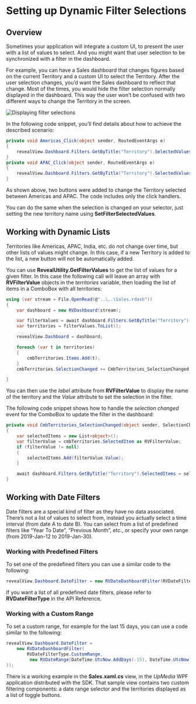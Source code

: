 # Setting up Dynamic Filter Selections

## Overview

Sometimes your application will integrate a custom UI, to present the
user with a list of values to select. And you might want that user
selection to be synchronized with a filter in the dashboard.

For example, you can have a Sales dashboard that changes figures based
on the current Territory and a custom UI to select the Territory. After
the user selection changes, you’d want the Sales dashboard to reflect
that change. Most of the times, you would hide the filter selection
normally displayed in the dashboard. This way the user won’t be confused
with two different ways to change the Territory in the screen.

<img src="images/territory_filter_selections.png" alt="Displaying filter selections" class="responsive-img"/>

In the following code snippet, you’ll find details about how to achieve
the described scenario:

``` csharp
private void Americas_Click(object sender, RoutedEventArgs e)
{
    revealView.Dashboard.Filters.GetByTitle("Territory").SelectedValues = new List<object>() { "Americas" };
}
private void APAC_Click(object sender, RoutedEventArgs e)
{
    revealView.Dashboard.Filters.GetByTitle("Territory").SelectedValues = new List<object>() { "APAC" };
}
```

As shown above, two buttons were added to change the Territory selected
between Americas and APAC. The code includes only the click handlers.

You can do the same when the selection is changed on your selector, just
setting the new territory name using
__SetFilterSelectedValues__.

## Working with Dynamic Lists

Territories like Americas, APAC, India, etc. do not change over time,
but other lists of values might change. In this case, if a new Territory
is added to the list, a new button will not be automatically added.

You can use
__RevealUtility.GetFilterValues__
to get the list of values for a given filter. In this case the following
call will leave an array with
__RVFilterValue__ objects in
the *territories* variable, then loading the list of items in a ComboBox
with all territories:

``` csharp
using (var stream = File.OpenRead(@"..\..\Sales.rdash"))
{
    var dashboard = new RVDashboard(stream);

    var filterValues = await dashboard.Filters.GetByTitle("Territory").GetFilterValuesAsync();
    var territories = filterValues.ToList();

    revealView.Dashboard = dashboard;

    foreach (var t in territories)
    {
        cmbTerritories.Items.Add(t);
    }
    cmbTerritories.SelectionChanged += CmbTerritories_SelectionChanged;

}
```

You can then use the *label* attribute from
__RVFilterValue__ to display
the name of the territory and the *Value* attribute to set the selection
in the filter.

The following code snippet shows how to handle the *selection changed*
event for the ComboBox to update the filter in the dashboard:

``` csharp
private void CmbTerritories_SelectionChanged(object sender, SelectionChangedEventArgs e)
{
    var selectedItems = new List<object>();
    var filterValue = cmbTerritories.SelectedItem as RVFilterValue;
    if (filterValue != null)
    {
        selectedItems.Add(filterValue.Value);
    }

    await dashboard.Filters.GetByTitle("Territory").SelectedItems = selectedItems;
}
```

## Working with Date Filters

Date filters are a special kind of filter as they have no data
associated. There’s not a list of values to select from, instead you
actually select a time interval (from date A to date B). You can select
from a list of predefined filters like “Year To Date”, “Previous Month”,
etc., or specify your own range (from 2019-Jan-12 to 2019-Jan-30).

### Working with Predefined Filters

To set one of the predefined filters you can use a similar code to the
following:

``` csharp
revealView.Dashboard.DateFilter = new RVDateDashboardFilter(RVDateFilterType.YearToDate);
```

If you want a list of all predefined date filters, please refer to
__RVDateFilterType__ in
the API Reference.

### Working with a Custom Range

To set a custom range, for example for the last 15 days, you can use a
code similar to the following:

``` csharp
revealView.Dashboard.DateFilter =
    new RVDateDashboardFilter(
        RVDateFilterType.CustomRange,
         new RVDateRange(DateTime.UtcNow.AddDays(-15), DateTime.UtcNow)
));
```

There is a working example in the **Sales.xaml.cs** view, in the
*UpMedia* WPF application distributed with the SDK. That sample view
contains two custom filtering components: a date range selector and the
territories displayed as a list of toggle buttons.

